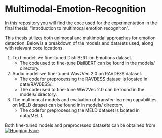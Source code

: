 # Multimodal-Emotion-Recognition

In this repository you will find the code used for the experimentation in the final thesis: “Introduction to multimodal emotion recognition”. 

This thesis utilizes both unimodal and multimodal approaches for emotion detection. Below is a breakdown of the models and datasets used, along with relevant code locations.

1. Text model: we fine-tuned DistilBERT on Emotions dataset.
   * The code used to fine-tune DisilBERT can be found in the models/ directory.
2. Audio model: we fine-tuned Wav2Vec 2.0 on RAVDESS dataset.
   * The code for preprocessing the RAVDESS dataset is located in data/RAVDESS/.
   * The code used to fine-tune Wav2Vec 2.0 can be found in the models/ directory.
3. The multimodal models and evaluation of transfer-learning capabilities on MELD dataset can be found in in models/ directory.
   * The code for preprocessing the MELD dataset is located in data/MELD.


Both fine-tuned models and preprocessed datasets can be obtained from [![Hugging Face](https://img.shields.io/badge/🤗%20Hugging%20Face-303030?style=flat&logoColor=white)](https://huggingface.co/pabloorlw).

